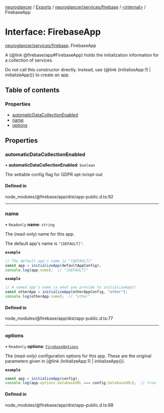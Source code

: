 [neuroglancer](../README.md) / [Exports](../modules.md) / [neuroglancer/services/firebase](../modules/neuroglancer_services_firebase.md) / [<internal\>](../modules/neuroglancer_services_firebase._internal_.md) / FirebaseApp

# Interface: FirebaseApp

[neuroglancer/services/firebase](../modules/neuroglancer_services_firebase.md).[<internal>](../modules/neuroglancer_services_firebase._internal_.md).FirebaseApp

A {@link @firebase/app#FirebaseApp} holds the initialization information for a collection of
services.

Do not call this constructor directly. Instead, use
{@link (initializeApp:1) | initializeApp()} to create an app.

## Table of contents

### Properties

- [automaticDataCollectionEnabled](neuroglancer_services_firebase._internal_.FirebaseApp.md#automaticdatacollectionenabled)
- [name](neuroglancer_services_firebase._internal_.FirebaseApp.md#name)
- [options](neuroglancer_services_firebase._internal_.FirebaseApp.md#options)

## Properties

### automaticDataCollectionEnabled

• **automaticDataCollectionEnabled**: `boolean`

The settable config flag for GDPR opt-in/opt-out

#### Defined in

node_modules/@firebase/app/dist/app-public.d.ts:92

___

### name

• `Readonly` **name**: `string`

The (read-only) name for this app.

The default app's name is `"[DEFAULT]"`.

**`example`**
```javascript
// The default app's name is "[DEFAULT]"
const app = initializeApp(defaultAppConfig);
console.log(app.name);  // "[DEFAULT]"
```

**`example`**
```javascript
// A named app's name is what you provide to initializeApp()
const otherApp = initializeApp(otherAppConfig, "other");
console.log(otherApp.name);  // "other"
```

#### Defined in

node_modules/@firebase/app/dist/app-public.d.ts:77

___

### options

• `Readonly` **options**: [`FirebaseOptions`](neuroglancer_services_firebase._internal_.FirebaseOptions.md)

The (read-only) configuration options for this app. These are the original
parameters given in {@link (initializeApp:1) | initializeApp()}.

**`example`**
```javascript
const app = initializeApp(config);
console.log(app.options.databaseURL === config.databaseURL);  // true
```

#### Defined in

node_modules/@firebase/app/dist/app-public.d.ts:88
